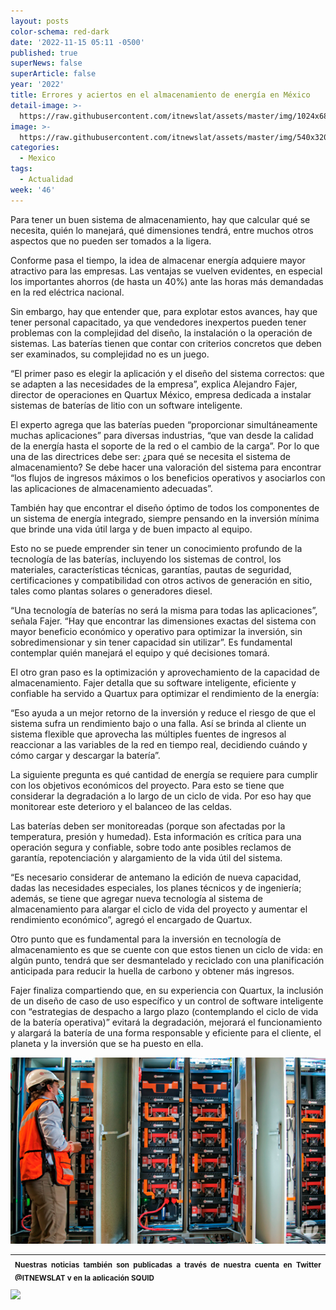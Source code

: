 ```yaml
---
layout: posts
color-schema: red-dark
date: '2022-11-15 05:11 -0500'
published: true
superNews: false
superArticle: false
year: '2022'
title: Errores y aciertos en el almacenamiento de energía en México
detail-image: >-
  https://raw.githubusercontent.com/itnewslat/assets/master/img/1024x680/energia-mx-g.jpg
image: >-
  https://raw.githubusercontent.com/itnewslat/assets/master/img/540x320/energia-mx-p.jpg
categories:
  - Mexico
tags:
  - Actualidad
week: '46'
---
```

Para tener un buen sistema de almacenamiento, hay que calcular qué se necesita, quién lo manejará, qué dimensiones tendrá, entre muchos otros aspectos que no pueden ser tomados a la ligera.

Conforme pasa el tiempo, la idea de almacenar energía adquiere mayor atractivo para las empresas. Las ventajas se vuelven evidentes, en especial los importantes ahorros (de hasta un 40%) ante las horas más demandadas en la red eléctrica nacional. 

Sin embargo, hay que entender que, para explotar estos avances, hay que tener personal capacitado, ya que vendedores inexpertos pueden tener problemas con la complejidad del diseño, la instalación o la operación de sistemas. Las baterías tienen que contar con criterios concretos que deben ser examinados, su complejidad no es un juego.

“El primer paso es elegir la aplicación y el diseño del sistema correctos: que se adapten a las necesidades de la empresa”, explica Alejandro Fajer, director de operaciones en Quartux México, empresa dedicada a instalar sistemas de baterías de litio con un software inteligente. 

El experto agrega que las baterías pueden “proporcionar simultáneamente muchas aplicaciones” para diversas industrias, “que van desde la calidad de la energía hasta el soporte de la red o el cambio de la carga”. Por lo que una de las directrices debe ser: ¿para qué se necesita el sistema de almacenamiento? Se debe hacer una valoración del sistema para encontrar “los flujos de ingresos máximos o los beneficios operativos y asociarlos con las aplicaciones de almacenamiento adecuadas”.

También hay que encontrar el diseño óptimo de todos los componentes de un sistema de energía integrado, siempre pensando en la inversión mínima que brinde una vida útil larga y de buen impacto al equipo.

Esto no se puede emprender sin tener un conocimiento profundo de la tecnología de las baterías, incluyendo los sistemas de control, los materiales, características técnicas, garantías, pautas de seguridad, certificaciones y compatibilidad con otros activos de generación en sitio, tales como plantas solares o generadores diesel.

“Una tecnología de baterías no será la misma para todas las aplicaciones”, señala Fajer. “Hay que encontrar las dimensiones exactas del sistema con mayor beneficio económico y operativo para optimizar la inversión, sin sobredimensionar y sin tener capacidad sin utilizar”. Es fundamental contemplar quién manejará el equipo y qué decisiones tomará. 

El otro gran paso es la optimización y aprovechamiento de la capacidad de almacenamiento. Fajer detalla que su software inteligente, eficiente y confiable ha servido a Quartux para optimizar el rendimiento de la energía:

“Eso ayuda a un mejor retorno de la inversión y reduce el riesgo de que el sistema sufra un rendimiento bajo o una falla. Así se brinda al cliente un sistema flexible que aprovecha las múltiples fuentes de ingresos al reaccionar a las variables de la red en tiempo real, decidiendo cuándo y cómo cargar y descargar la batería”. 

La siguiente pregunta es qué cantidad de energía se requiere para cumplir con los objetivos económicos del proyecto. Para esto se tiene que considerar la degradación a lo largo de un ciclo de vida. Por eso hay que monitorear este deterioro y el balanceo de las celdas.

Las baterías deben ser monitoreadas (porque son afectadas por la temperatura, presión y humedad). Esta información es crítica para una operación segura y confiable, sobre todo ante posibles reclamos de garantía, repotenciación y alargamiento de la vida útil del sistema.

“Es necesario considerar de antemano la edición de nueva capacidad, dadas las necesidades especiales, los planes técnicos y de ingeniería; además, se tiene que agregar nueva tecnología al sistema de almacenamiento para alargar el ciclo de vida del proyecto y aumentar el rendimiento económico”, agregó el encargado de Quartux.

Otro punto que es fundamental para la inversión en tecnología de almacenamiento es que se cuente con que estos tienen un ciclo de vida: en algún punto, tendrá que ser desmantelado y reciclado con una planificación anticipada para reducir la huella de carbono y obtener más ingresos. 

Fajer finaliza compartiendo que, en su experiencia con Quartux, la inclusión de un diseño de caso de uso específico y un control de software inteligente con “estrategias de despacho a largo plazo (contemplando el ciclo de vida de la batería operativa)” evitará la degradación, mejorará el funcionamiento y alargará la batería de una forma responsable y eficiente para el cliente, el planeta y la inversión que se ha puesto en ella.

![](https://raw.githubusercontent.com/itnewslat/assets/master/img/540x320/energia-mx-p.jpg)

<table style="height: 42px;" width="569">
<tbody>
<tr>
<td style="text-align: justify;"><sub><strong>Nuestras noticias también son publicadas a través de nuestra cuenta en Twitter <a href="https://twitter.com/itnewslat?lang=es">@ITNEWSLAT</a> y en la aplicación <a href="https://squidapp.co/en/">SQUID</a></strong></sub></td>
</tr>
</tbody>
</table>

<img src="https://tracker.metricool.com/c3po.jpg?hash=56f88a41e39ab42c063cc51676587a04"/>